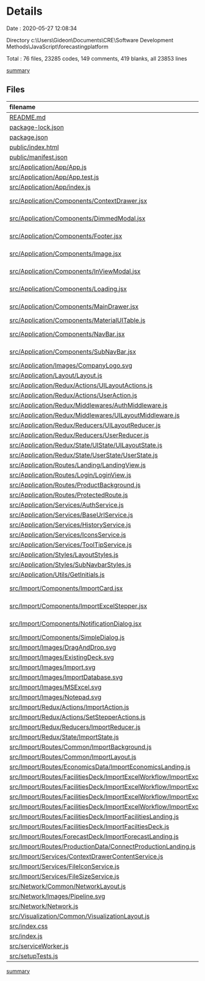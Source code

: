 # Details

Date : 2020-05-27 12:08:34

Directory c:\Users\Gideon\Documents\CRE\Software Development Methods\JavaScript\forecastingplatform

Total : 76 files,  23285 codes, 149 comments, 419 blanks, all 23853 lines

[summary](results.md)

## Files
| filename | language | code | comment | blank | total |
| :--- | :--- | ---: | ---: | ---: | ---: |
| [README.md](/README.md) | Markdown | 37 | 0 | 32 | 69 |
| [package-lock.json](/package-lock.json) | JSON | 18,761 | 0 | 1 | 18,762 |
| [package.json](/package.json) | JSON | 53 | 0 | 1 | 54 |
| [public/index.html](/public/index.html) | HTML | 18 | 23 | 3 | 44 |
| [public/manifest.json](/public/manifest.json) | JSON | 25 | 0 | 1 | 26 |
| [src/Application/App/App.js](/src/Application/App/App.js) | JavaScript | 22 | 4 | 4 | 30 |
| [src/Application/App/App.test.js](/src/Application/App/App.test.js) | JavaScript | 8 | 0 | 2 | 10 |
| [src/Application/App/index.js](/src/Application/App/index.js) | JavaScript | 2 | 0 | 2 | 4 |
| [src/Application/Components/ContextDrawer.jsx](/src/Application/Components/ContextDrawer.jsx) | JavaScript React | 65 | 0 | 7 | 72 |
| [src/Application/Components/DimmedModal.jsx](/src/Application/Components/DimmedModal.jsx) | JavaScript React | 27 | 0 | 2 | 29 |
| [src/Application/Components/Footer.jsx](/src/Application/Components/Footer.jsx) | JavaScript React | 21 | 3 | 6 | 30 |
| [src/Application/Components/Image.jsx](/src/Application/Components/Image.jsx) | JavaScript React | 7 | 0 | 4 | 11 |
| [src/Application/Components/InViewModal.jsx](/src/Application/Components/InViewModal.jsx) | JavaScript React | 30 | 0 | 4 | 34 |
| [src/Application/Components/Loading.jsx](/src/Application/Components/Loading.jsx) | JavaScript React | 21 | 0 | 6 | 27 |
| [src/Application/Components/MainDrawer.jsx](/src/Application/Components/MainDrawer.jsx) | JavaScript React | 113 | 1 | 7 | 121 |
| [src/Application/Components/MaterialUITable.js](/src/Application/Components/MaterialUITable.js) | JavaScript | 352 | 1 | 27 | 380 |
| [src/Application/Components/NavBar.jsx](/src/Application/Components/NavBar.jsx) | JavaScript React | 112 | 0 | 6 | 118 |
| [src/Application/Components/SubNavBar.jsx](/src/Application/Components/SubNavBar.jsx) | JavaScript React | 80 | 1 | 8 | 89 |
| [src/Application/Images/CompanyLogo.svg](/src/Application/Images/CompanyLogo.svg) | XML | 10 | 0 | 0 | 10 |
| [src/Application/Layout/Layout.js](/src/Application/Layout/Layout.js) | JavaScript | 90 | 0 | 11 | 101 |
| [src/Application/Redux/Actions/UILayoutActions.js](/src/Application/Redux/Actions/UILayoutActions.js) | JavaScript | 193 | 5 | 9 | 207 |
| [src/Application/Redux/Actions/UserAction.js](/src/Application/Redux/Actions/UserAction.js) | JavaScript | 110 | 0 | 13 | 123 |
| [src/Application/Redux/Middlewares/AuthMiddleware.js](/src/Application/Redux/Middlewares/AuthMiddleware.js) | JavaScript | 0 | 0 | 1 | 1 |
| [src/Application/Redux/Middlewares/UILayoutMiddleware.js](/src/Application/Redux/Middlewares/UILayoutMiddleware.js) | JavaScript | 6 | 2 | 2 | 10 |
| [src/Application/Redux/Reducers/UILayoutReducer.js](/src/Application/Redux/Reducers/UILayoutReducer.js) | JavaScript | 173 | 7 | 7 | 187 |
| [src/Application/Redux/Reducers/UserReducer.js](/src/Application/Redux/Reducers/UserReducer.js) | JavaScript | 60 | 0 | 2 | 62 |
| [src/Application/Redux/State/UIState/UILayoutState.js](/src/Application/Redux/State/UIState/UILayoutState.js) | JavaScript | 15 | 0 | 8 | 23 |
| [src/Application/Redux/State/UserState/UserState.js](/src/Application/Redux/State/UserState/UserState.js) | JavaScript | 18 | 0 | 1 | 19 |
| [src/Application/Routes/Landing/LandingView.js](/src/Application/Routes/Landing/LandingView.js) | JavaScript | 71 | 1 | 6 | 78 |
| [src/Application/Routes/Login/LoginView.js](/src/Application/Routes/Login/LoginView.js) | JavaScript | 134 | 1 | 7 | 142 |
| [src/Application/Routes/ProductBackground.js](/src/Application/Routes/ProductBackground.js) | JavaScript | 21 | 0 | 5 | 26 |
| [src/Application/Routes/ProtectedRoute.js](/src/Application/Routes/ProtectedRoute.js) | JavaScript | 33 | 0 | 6 | 39 |
| [src/Application/Services/AuthService.js](/src/Application/Services/AuthService.js) | JavaScript | 23 | 0 | 4 | 27 |
| [src/Application/Services/BaseUrlService.js](/src/Application/Services/BaseUrlService.js) | JavaScript | 4 | 0 | 2 | 6 |
| [src/Application/Services/HistoryService.js](/src/Application/Services/HistoryService.js) | JavaScript | 3 | 0 | 2 | 5 |
| [src/Application/Services/IconsService.js](/src/Application/Services/IconsService.js) | JavaScript | 23 | 0 | 5 | 28 |
| [src/Application/Services/ToolTipService.js](/src/Application/Services/ToolTipService.js) | JavaScript | 0 | 1 | 1 | 2 |
| [src/Application/Styles/LayoutStyles.js](/src/Application/Styles/LayoutStyles.js) | JavaScript | 216 | 8 | 6 | 230 |
| [src/Application/Styles/SubNavbarStyles.js](/src/Application/Styles/SubNavbarStyles.js) | JavaScript | 60 | 0 | 3 | 63 |
| [src/Application/Utils/GetInitials.js](/src/Application/Utils/GetInitials.js) | JavaScript | 6 | 0 | 2 | 8 |
| [src/Import/Components/ImportCard.jsx](/src/Import/Components/ImportCard.jsx) | JavaScript React | 73 | 12 | 5 | 90 |
| [src/Import/Components/ImportExcelStepper.jsx](/src/Import/Components/ImportExcelStepper.jsx) | JavaScript React | 55 | 0 | 8 | 63 |
| [src/Import/Components/NotificationDialog.jsx](/src/Import/Components/NotificationDialog.jsx) | JavaScript React | 50 | 7 | 6 | 63 |
| [src/Import/Components/SimpleDialog.js](/src/Import/Components/SimpleDialog.js) | JavaScript | 86 | 3 | 6 | 95 |
| [src/Import/Images/DragAndDrop.svg](/src/Import/Images/DragAndDrop.svg) | XML | 79 | 0 | 1 | 80 |
| [src/Import/Images/ExistingDeck.svg](/src/Import/Images/ExistingDeck.svg) | XML | 17 | 0 | 0 | 17 |
| [src/Import/Images/Import.svg](/src/Import/Images/Import.svg) | XML | 43 | 1 | 1 | 45 |
| [src/Import/Images/ImportDatabase.svg](/src/Import/Images/ImportDatabase.svg) | XML | 52 | 1 | 2 | 55 |
| [src/Import/Images/MSExcel.svg](/src/Import/Images/MSExcel.svg) | XML | 7 | 0 | 0 | 7 |
| [src/Import/Images/Notepad.svg](/src/Import/Images/Notepad.svg) | XML | 50 | 1 | 1 | 52 |
| [src/Import/Redux/Actions/ImportAction.js](/src/Import/Redux/Actions/ImportAction.js) | JavaScript | 28 | 0 | 2 | 30 |
| [src/Import/Redux/Actions/SetStepperActions.js](/src/Import/Redux/Actions/SetStepperActions.js) | JavaScript | 62 | 0 | 2 | 64 |
| [src/Import/Redux/Reducers/ImportReducer.js](/src/Import/Redux/Reducers/ImportReducer.js) | JavaScript | 90 | 2 | 9 | 101 |
| [src/Import/Redux/State/ImportState.js](/src/Import/Redux/State/ImportState.js) | JavaScript | 16 | 0 | 4 | 20 |
| [src/Import/Routes/Common/ImportBackground.js](/src/Import/Routes/Common/ImportBackground.js) | JavaScript | 21 | 0 | 5 | 26 |
| [src/Import/Routes/Common/ImportLayout.js](/src/Import/Routes/Common/ImportLayout.js) | JavaScript | 64 | 0 | 9 | 73 |
| [src/Import/Routes/EconomicsData/ImportEconomicsLanding.js](/src/Import/Routes/EconomicsData/ImportEconomicsLanding.js) | JavaScript | 11 | 0 | 4 | 15 |
| [src/Import/Routes/FacilitiesDeck/ImportExcelWorkflow/ImportExcel.js](/src/Import/Routes/FacilitiesDeck/ImportExcelWorkflow/ImportExcel.js) | JavaScript | 159 | 3 | 9 | 171 |
| [src/Import/Routes/FacilitiesDeck/ImportExcelWorkflow/ImportExcel_1_DnD.js](/src/Import/Routes/FacilitiesDeck/ImportExcelWorkflow/ImportExcel_1_DnD.js) | JavaScript | 293 | 1 | 9 | 303 |
| [src/Import/Routes/FacilitiesDeck/ImportExcelWorkflow/ImportExcel_2_Preview.js](/src/Import/Routes/FacilitiesDeck/ImportExcelWorkflow/ImportExcel_2_Preview.js) | JavaScript | 154 | 3 | 14 | 171 |
| [src/Import/Routes/FacilitiesDeck/ImportExcelWorkflow/ImportExcel_3_Match.js](/src/Import/Routes/FacilitiesDeck/ImportExcelWorkflow/ImportExcel_3_Match.js) | JavaScript | 363 | 13 | 25 | 401 |
| [src/Import/Routes/FacilitiesDeck/ImportFacilitiesLanding.js](/src/Import/Routes/FacilitiesDeck/ImportFacilitiesLanding.js) | JavaScript | 116 | 4 | 11 | 131 |
| [src/Import/Routes/FacilitiesDeck/ImportFaciltiesDeck.js](/src/Import/Routes/FacilitiesDeck/ImportFaciltiesDeck.js) | JavaScript | 60 | 0 | 5 | 65 |
| [src/Import/Routes/ForecastDeck/ImportForecastLanding.js](/src/Import/Routes/ForecastDeck/ImportForecastLanding.js) | JavaScript | 74 | 2 | 6 | 82 |
| [src/Import/Routes/ProductionData/ConnectProductionLanding.js](/src/Import/Routes/ProductionData/ConnectProductionLanding.js) | JavaScript | 11 | 0 | 4 | 15 |
| [src/Import/Services/ContextDrawerContentService.js](/src/Import/Services/ContextDrawerContentService.js) | JavaScript | 13 | 0 | 5 | 18 |
| [src/Import/Services/FileIconService.js](/src/Import/Services/FileIconService.js) | JavaScript | 13 | 0 | 4 | 17 |
| [src/Import/Services/FileSizeService.js](/src/Import/Services/FileSizeService.js) | JavaScript | 9 | 0 | 3 | 12 |
| [src/Network/Common/NetworkLayout.js](/src/Network/Common/NetworkLayout.js) | JavaScript | 11 | 0 | 4 | 15 |
| [src/Network/Images/Pipeline.svg](/src/Network/Images/Pipeline.svg) | XML | 1 | 0 | 0 | 1 |
| [src/Network/Network.js](/src/Network/Network.js) | JavaScript | 17 | 0 | 3 | 20 |
| [src/Visualization/Common/VisualizationLayout.js](/src/Visualization/Common/VisualizationLayout.js) | JavaScript | 11 | 0 | 4 | 15 |
| [src/index.css](/src/index.css) | CSS | 15 | 0 | 2 | 17 |
| [src/index.js](/src/index.js) | JavaScript | 39 | 3 | 6 | 48 |
| [src/serviceWorker.js](/src/serviceWorker.js) | JavaScript | 98 | 31 | 13 | 142 |
| [src/setupTests.js](/src/setupTests.js) | JavaScript | 1 | 4 | 1 | 6 |

[summary](results.md)